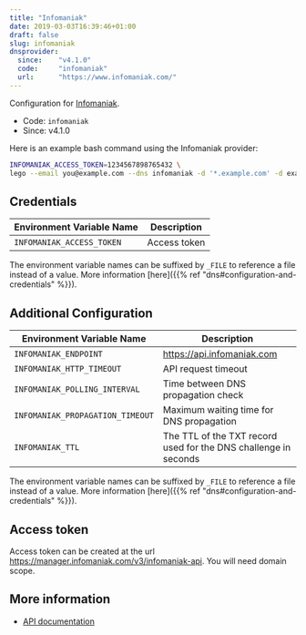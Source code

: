 ```yaml
---
title: "Infomaniak"
date: 2019-03-03T16:39:46+01:00
draft: false
slug: infomaniak
dnsprovider:
  since:    "v4.1.0"
  code:     "infomaniak"
  url:      "https://www.infomaniak.com/"
---
```


<!-- THIS DOCUMENTATION IS AUTO-GENERATED. PLEASE DO NOT EDIT. -->
<!-- providers/dns/infomaniak/infomaniak.toml -->
<!-- THIS DOCUMENTATION IS AUTO-GENERATED. PLEASE DO NOT EDIT. -->


Configuration for [Infomaniak](https://www.infomaniak.com/).


<!--more-->

- Code: `infomaniak`
- Since: v4.1.0


Here is an example bash command using the Infomaniak provider:

```bash
INFOMANIAK_ACCESS_TOKEN=1234567898765432 \
lego --email you@example.com --dns infomaniak -d '*.example.com' -d example.com run
```




## Credentials

| Environment Variable Name | Description |
|-----------------------|-------------|
| `INFOMANIAK_ACCESS_TOKEN` | Access token |

The environment variable names can be suffixed by `_FILE` to reference a file instead of a value.
More information [here]({{% ref "dns#configuration-and-credentials" %}}).


## Additional Configuration

| Environment Variable Name | Description |
|--------------------------------|-------------|
| `INFOMANIAK_ENDPOINT` | https://api.infomaniak.com |
| `INFOMANIAK_HTTP_TIMEOUT` | API request timeout |
| `INFOMANIAK_POLLING_INTERVAL` | Time between DNS propagation check |
| `INFOMANIAK_PROPAGATION_TIMEOUT` | Maximum waiting time for DNS propagation |
| `INFOMANIAK_TTL` | The TTL of the TXT record used for the DNS challenge in seconds |

The environment variable names can be suffixed by `_FILE` to reference a file instead of a value.
More information [here]({{% ref "dns#configuration-and-credentials" %}}).

## Access token

Access token can be created at the url https://manager.infomaniak.com/v3/infomaniak-api.
You will need domain scope.



## More information

- [API documentation](https://api.infomaniak.com/doc)

<!-- THIS DOCUMENTATION IS AUTO-GENERATED. PLEASE DO NOT EDIT. -->
<!-- providers/dns/infomaniak/infomaniak.toml -->
<!-- THIS DOCUMENTATION IS AUTO-GENERATED. PLEASE DO NOT EDIT. -->
